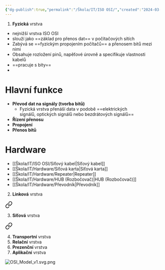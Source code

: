 ```yaml
---
{"dg-publish":true,"permalink":"/Škola/IT/ISO OSI/","created":"2024-03-18T20:53:24.219+01:00","updated":"2024-03-13T18:17:26.575+01:00"}
---
```


1. **Fyzická** vrstva

<div class="transclusion internal-embed is-loaded"><div class="markdown-embed">



- nejnižší vrstva ISO OSI
- slouží jako ==základ pro přenos dat== v počítačových sítích
- Zabývá se ==fyzickým propojením počítačů== a přenosem bitů mezi nimi
- Obsahuje rozložení pinů, napěťové úrovně a specifikuje vlastnosti kabelů
- ==pracuje s bity==
- 
# Hlavní funkce
- **Převod dat na signály (tvorba bitů)**
	- Fyzická vrstva přenáší data v podobě ==elektrických signálů, optických signálů nebo bezdrátových signálů==
- **Řízení přenosu**
- **Propojení**
- **Přenos bitů**

# Hardware
- [[Škola/IT/ISO OSI/Síťový kabel\|Síťový kabel]]
- [[Škola/IT/Hardware/Síťová karta\|Síťová karta]]
- [[Škola/IT/Hardware/Repeater\|Repeater]]
- [[Škola/IT/Hardware/HUB (Rozbočovač)\|HUB (Rozbočovač)]]
- [[Škola/IT/Hardware/Převodník\|Převodník]]

</div></div>

2. **Linková** vrstva
	
<div class="transclusion internal-embed is-loaded"><a class="markdown-embed-link" href="/skola/it/iso-osi/linkova-vrstva/" aria-label="Open link"><svg xmlns="http://www.w3.org/2000/svg" width="24" height="24" viewBox="0 0 24 24" fill="none" stroke="currentColor" stroke-width="2" stroke-linecap="round" stroke-linejoin="round" class="svg-icon lucide-link"><path d="M10 13a5 5 0 0 0 7.54.54l3-3a5 5 0 0 0-7.07-7.07l-1.72 1.71"></path><path d="M14 11a5 5 0 0 0-7.54-.54l-3 3a5 5 0 0 0 7.07 7.07l1.71-1.71"></path></svg></a><div class="markdown-embed">






</div></div>

3. **Síťová** vrstva
	
<div class="transclusion internal-embed is-loaded"><a class="markdown-embed-link" href="/skola/it/iso-osi/sitova-vrstva/" aria-label="Open link"><svg xmlns="http://www.w3.org/2000/svg" width="24" height="24" viewBox="0 0 24 24" fill="none" stroke="currentColor" stroke-width="2" stroke-linecap="round" stroke-linejoin="round" class="svg-icon lucide-link"><path d="M10 13a5 5 0 0 0 7.54.54l3-3a5 5 0 0 0-7.07-7.07l-1.72 1.71"></path><path d="M14 11a5 5 0 0 0-7.54-.54l-3 3a5 5 0 0 0 7.07 7.07l1.71-1.71"></path></svg></a><div class="markdown-embed">






</div></div>

4. **Transportní** vrstva
5. **Relační** vrstva
6. **Prezenční** vrstva
7. **Aplikační** vrstva

![OSI_Model_v1.svg.png](/img/user/Images/OSI_Model_v1.svg.png)